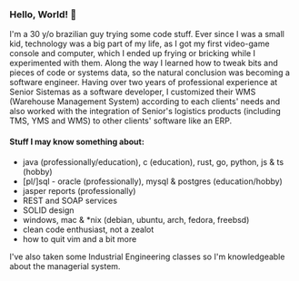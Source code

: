 ### Hello, World! 👋

I'm a 30 y/o brazilian guy trying some code stuff. 
Ever since I was a small kid, technology was a big part of my life, as I got my first video-game console and computer, which I ended up frying or bricking while I experimented with them. Along the way I learned how to tweak bits and pieces of code or systems data, so the natural conclusion was becoming a software engineer.
Having over two years of professional experience at Senior Sistemas as a software developer, I customized their WMS (Warehouse Management System) according to each clients' needs and also worked with the integration of Senior's logistics products (including TMS, YMS and WMS) to other clients' software like an ERP.

#### Stuff I may know something about:

- java (professionally/education), c (education), rust, go, python, js & ts (hobby)
- [pl/]sql - oracle (professionally), mysql & postgres (education/hobby)
- jasper reports (professionally)
- REST and SOAP services
- SOLID design
- windows, mac & *nix (debian, ubuntu, arch, fedora, freebsd)
- clean code enthusiast, not a zealot
- how to quit vim and a bit more

I've also taken some Industrial Engineering classes so I'm knowledgeable about the managerial system.
